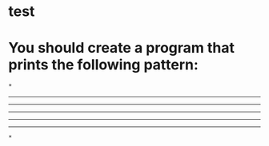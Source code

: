 # test
# You should create a program that prints the following pattern:
    *
   ***
  *****
 *******
  *****
   ***
    *
